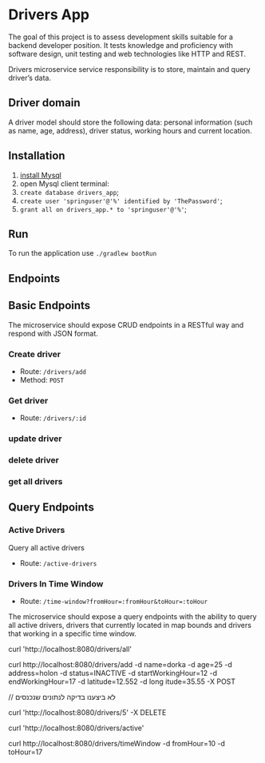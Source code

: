 # Drivers App

The goal of this project is to assess development skills suitable for a backend developer position. It tests knowledge and proficiency with software design, unit testing and web technologies like HTTP and REST.

Drivers microservice service responsibility is to store, maintain and query driver’s data.

## Driver domain
A driver model should store the following data: personal information (such as name, age, address), driver status, working hours and current location.

## Installation
1. [install Mysql](https://www.mysqltutorial.org/install-mysql/)
2. open Mysql client terminal:
3. `create database drivers_app`;
4. `create user 'springuser'@'%' identified by 'ThePassword'`;
5. `grant all on drivers_app.* to 'springuser'@'%'`;

## Run
To run the application use `./gradlew bootRun`

## Endpoints
## Basic Endpoints
The microservice should expose CRUD endpoints in a RESTful way and respond with JSON format.

### Create driver
- Route: `/drivers/add`
- Method: `POST`

### Get driver
- Route: `/drivers/:id`

### update driver

### delete driver

### get all drivers

## Query Endpoints

### Active Drivers
Query all active drivers
- Route: `/active-drivers`

### Drivers In Time Window
- Route: `/time-window?fromHour=:fromHour&toHour=:toHour`

The microservice should expose a query endpoints with the ability to query all active drivers, drivers that currently located in map bounds and drivers that working in a specific time window.



curl 'http://localhost:8080/drivers/all'

curl http://localhost:8080/drivers/add -d name=dorka -d age=25 -d address=holon -d status=INACTIVE -d startWorkingHour=12 -d endWorkingHour=17 -d latitude=12.552 -d long
itude=35.55 -X POST

// לא ביצענו בדיקה לנתונים שנכנסים

curl 'http://localhost:8080/drivers/5' -X DELETE

curl 'http://localhost:8080/drivers/active'

curl http://localhost:8080/drivers/timeWindow -d fromHour=10 -d toHour=17